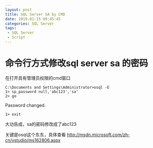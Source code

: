 ```yaml
---
layout: post
title: SQL Server SA by CMD
date: 2019-01-15 09:45:45
categories: SQL Server
tags:
 - SQL Server
 - Script
---
```

# 命令行方式修改sql server sa 的密码 #

在打开具有管理员权限的cmd窗口

``` shell
C:\Documents and Settings\Administrator>osql -E
1> sp_password null,'abc123','sa'
2> go
```

Password changed.  

``` shell
1> exit
```

大功告成，sa的密码修改成了abc123


关键是osql这个东东，具体查看 http://msdn.microsoft.com/zh-cn/vstudio/ms162806.aspx